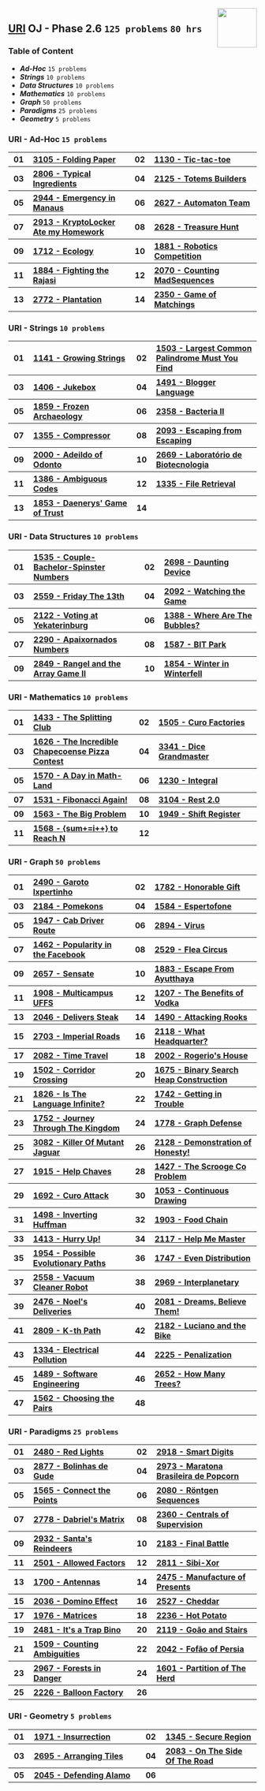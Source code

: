 <img align="right" width="80" src="https://github.com/cs-MohamedAyman/Problem-Solving-Training/blob/master/online-judges-logos/uri.jpg">

## [URI](https://www.beecrowd.com.br/judge/en/categories/) OJ - Phase 2.6 `125 problems` `80 hrs`

### Table of Content

- ***Ad-Hoc***            `15 problems`
- ***Strings***           `10 problems`
- ***Data Structures***   `10 problems`
- ***Mathematics***       `10 problems`
- ***Graph***             `50 problems`
- ***Paradigms***         `25 problems`
- ***Geometry***          `5 problems`

### URI - Ad-Hoc `15 problems`

<table>
    <tbody>
        <tr>
            <th align="center" width="50px">01</th><th align="left" width="550px"><a href="https://www.beecrowd.com.br/judge/en/problems/view/3105">3105 - Folding Paper</a></th>
            <th align="center" width="50px">02</th><th align="left" width="550px"><a href="https://www.beecrowd.com.br/judge/en/problems/view/1130">1130 - Tic-tac-toe</a></th>
        </tr>
        <tr>
            <th align="center" width="50px">03</th><th align="left" width="550px"><a href="https://www.beecrowd.com.br/judge/en/problems/view/2806">2806 - Typical Ingredients</a></th>
            <th align="center" width="50px">04</th><th align="left" width="550px"><a href="https://www.beecrowd.com.br/judge/en/problems/view/2125">2125 - Totems Builders</a></th>
        </tr>
        <tr>
            <th align="center" width="50px">05</th><th align="left" width="550px"><a href="https://www.beecrowd.com.br/judge/en/problems/view/2944">2944 - Emergency in Manaus</a></th>
            <th align="center" width="50px">06</th><th align="left" width="550px"><a href="https://www.beecrowd.com.br/judge/en/problems/view/2627">2627 - Automaton Team</a></th>
        </tr>
        <tr>
            <th align="center" width="50px">07</th><th align="left" width="550px"><a href="https://www.beecrowd.com.br/judge/en/problems/view/2913">2913 - KryptoLocker Ate my Homework</a></th>
            <th align="center" width="50px">08</th><th align="left" width="550px"><a href="https://www.beecrowd.com.br/judge/en/problems/view/2628">2628 - Treasure Hunt</a></th>
        </tr>
        <tr>
            <th align="center" width="50px">09</th><th align="left" width="550px"><a href="https://www.beecrowd.com.br/judge/en/problems/view/1712">1712 - Ecology</a></th>
            <th align="center" width="50px">10</th><th align="left" width="550px"><a href="https://www.beecrowd.com.br/judge/en/problems/view/1881">1881 - Robotics Competition</a></th>
        </tr>
        <tr>
            <th align="center" width="50px">11</th><th align="left" width="550px"><a href="https://www.beecrowd.com.br/judge/en/problems/view/1884">1884 - Fighting the Rajasi</a></th>
            <th align="center" width="50px">12</th><th align="left" width="550px"><a href="https://www.beecrowd.com.br/judge/en/problems/view/2070">2070 - Counting MadSequences</a></th>
        </tr>
        <tr>
            <th align="center" width="50px">13</th><th align="left" width="550px"><a href="https://www.beecrowd.com.br/judge/en/problems/view/2772">2772 - Plantation</a></th>
            <th align="center" width="50px">14</th><th align="left" width="550px"><a href="https://www.beecrowd.com.br/judge/en/problems/view/2350">2350 - Game of Matchings</a></th>
        </tr>
    </tbody>
</table>

### URI - Strings `10 problems`

<table>
    <tbody>
        <tr>
            <th align="center" width="50px">01</th><th align="left" width="550px"><a href="https://www.beecrowd.com.br/judge/en/problems/view/1141">1141 - Growing Strings</a></th>
            <th align="center" width="50px">02</th><th align="left" width="550px"><a href="https://www.beecrowd.com.br/judge/en/problems/view/1503">1503 - Largest Common Palindrome Must You Find</a></th>
        </tr>
        <tr>
            <th align="center" width="50px">03</th><th align="left" width="550px"><a href="https://www.beecrowd.com.br/judge/en/problems/view/1406">1406 - Jukebox</a></th>
            <th align="center" width="50px">04</th><th align="left" width="550px"><a href="https://www.beecrowd.com.br/judge/en/problems/view/1491">1491 - Blogger Language</a></th>
        </tr>
        <tr>
            <th align="center" width="50px">05</th><th align="left" width="550px"><a href="https://www.beecrowd.com.br/judge/en/problems/view/1859">1859 - Frozen Archaeology</a></th>
            <th align="center" width="50px">06</th><th align="left" width="550px"><a href="https://www.beecrowd.com.br/judge/en/problems/view/2358">2358 - Bacteria II</a></th>
        </tr>
        <tr>
            <th align="center" width="50px">07</th><th align="left" width="550px"><a href="https://www.beecrowd.com.br/judge/en/problems/view/1355">1355 - Compressor</a></th>
            <th align="center" width="50px">08</th><th align="left" width="550px"><a href="https://www.beecrowd.com.br/judge/en/problems/view/2093">2093 - Escaping from Escaping</a></th>
        </tr>
        <tr>
            <th align="center" width="50px">09</th><th align="left" width="550px"><a href="https://www.beecrowd.com.br/judge/en/problems/view/2000">2000 - Adeildo of Odonto</a></th>
            <th align="center" width="50px">10</th><th align="left" width="550px"><a href="https://www.beecrowd.com.br/judge/en/problems/view/2669">2669 - Laboratório de Biotecnologia</a></th>
        </tr>
        <tr>
            <th align="center" width="50px">11</th><th align="left" width="550px"><a href="https://www.beecrowd.com.br/judge/en/problems/view/1386">1386 - Ambiguous Codes</a></th>
            <th align="center" width="50px">12</th><th align="left" width="550px"><a href="https://www.beecrowd.com.br/judge/en/problems/view/1335">1335 - File Retrieval</a></th>
        </tr>
        <tr>
            <th align="center" width="50px">13</th><th align="left" width="550px"><a href="https://www.beecrowd.com.br/judge/en/problems/view/1853">1853 - Daenerys' Game of Trust</a></th>
            <th align="center" width="50px">14</th><th align="left" width="550px"><a href=""></a></th>
        </tr>
    </tbody>
</table>

### URI - Data Structures `10 problems`

<table>
    <tbody>
        <tr>
            <th align="center" width="50px">01</th><th align="left" width="550px"><a href="https://www.beecrowd.com.br/judge/en/problems/view/1535">1535 - Couple-Bachelor-Spinster Numbers</a></th>
            <th align="center" width="50px">02</th><th align="left" width="550px"><a href="https://www.beecrowd.com.br/judge/en/problems/view/2698">2698 - Daunting Device</a></th>
        </tr>
        <tr>
            <th align="center" width="50px">03</th><th align="left" width="550px"><a href="https://www.beecrowd.com.br/judge/en/problems/view/2559">2559 - Friday The 13th</a></th>
            <th align="center" width="50px">04</th><th align="left" width="550px"><a href="https://www.beecrowd.com.br/judge/en/problems/view/2092">2092 - Watching the Game</a></th>
        </tr>
        <tr>
            <th align="center" width="50px">05</th><th align="left" width="550px"><a href="https://www.beecrowd.com.br/judge/en/problems/view/2122">2122 - Voting at Yekaterinburg</a></th>
            <th align="center" width="50px">06</th><th align="left" width="550px"><a href="https://www.beecrowd.com.br/judge/en/problems/view/1388">1388 - Where Are The Bubbles?</a></th>
        </tr>
        <tr>
            <th align="center" width="50px">07</th><th align="left" width="550px"><a href="https://www.beecrowd.com.br/judge/en/problems/view/2290">2290 - Apaixornados Numbers</a></th>
            <th align="center" width="50px">08</th><th align="left" width="550px"><a href="https://www.beecrowd.com.br/judge/en/problems/view/1587">1587 - BIT Park</a></th>
        </tr>
        <tr>
            <th align="center" width="50px">09</th><th align="left" width="550px"><a href="https://www.beecrowd.com.br/judge/en/problems/view/2849">2849 - Rangel and the Array Game II</a></th>
            <th align="center" width="50px">10</th><th align="left" width="550px"><a href="https://www.beecrowd.com.br/judge/en/problems/view/1854">1854 - Winter in Winterfell</a></th>
        </tr>
    </tbody>
</table>

### URI - Mathematics `10 problems`

<table>
    <tbody>
        <tr>
            <th align="center" width="50px">01</th><th align="left" width="550px"><a href="https://www.beecrowd.com.br/judge/en/problems/view/1433">1433 - The Splitting Club</a></th>
            <th align="center" width="50px">02</th><th align="left" width="550px"><a href="https://www.beecrowd.com.br/judge/en/problems/view/1505">1505 - Curo Factories</a></th>
        </tr>
        <tr>
            <th align="center" width="50px">03</th><th align="left" width="550px"><a href="https://www.beecrowd.com.br/judge/en/problems/view/1626">1626 - The Incredible Chapecoense Pizza Contest</a></th>
            <th align="center" width="50px">04</th><th align="left" width="550px"><a href="https://www.beecrowd.com.br/judge/en/problems/view/3341">3341 - Dice Grandmaster</a></th>
        </tr>
        <tr>
            <th align="center" width="50px">05</th><th align="left" width="550px"><a href="https://www.beecrowd.com.br/judge/en/problems/view/1570">1570 - A Day in Math-Land</a></th>
            <th align="center" width="50px">06</th><th align="left" width="550px"><a href="https://www.beecrowd.com.br/judge/en/problems/view/1230">1230 - Integral</a></th>
        </tr>
        <tr>
            <th align="center" width="50px">07</th><th align="left" width="550px"><a href="https://www.beecrowd.com.br/judge/en/problems/view/1531">1531 - Fibonacci Again!</a></th>
            <th align="center" width="50px">08</th><th align="left" width="550px"><a href="https://www.beecrowd.com.br/judge/en/problems/view/3104">3104 - Rest 2.0</a></th>
        </tr>
        <tr>
            <th align="center" width="50px">09</th><th align="left" width="550px"><a href="https://www.beecrowd.com.br/judge/en/problems/view/1563">1563 - The Big Problem</a></th>
            <th align="center" width="50px">10</th><th align="left" width="550px"><a href="https://www.beecrowd.com.br/judge/en/problems/view/1949">1949 - Shift Register</a></th>
        </tr>
        <tr>
            <th align="center" width="50px">11</th><th align="left" width="550px"><a href="https://www.beecrowd.com.br/judge/en/problems/view/1568">1568 - {sum+=i++} to Reach N</a></th>
            <th align="center" width="50px">12</th><th align="left" width="550px"><a href=""></a></th>
        </tr>
    </tbody>
</table>

### URI - Graph `50 problems`

<table>
    <tbody>
        <tr>
            <th align="center" width="50px">01</th><th align="left" width="550px"><a href="https://www.beecrowd.com.br/judge/en/problems/view/2490">2490 - Garoto Ixpertinho</a></th>
            <th align="center" width="50px">02</th><th align="left" width="550px"><a href="https://www.beecrowd.com.br/judge/en/problems/view/1782">1782 - Honorable Gift</a></th>
        </tr>
        <tr>
            <th align="center" width="50px">03</th><th align="left" width="550px"><a href="https://www.beecrowd.com.br/judge/en/problems/view/2184">2184 - Pomekons</a></th>
            <th align="center" width="50px">04</th><th align="left" width="550px"><a href="https://www.beecrowd.com.br/judge/en/problems/view/1584">1584 - Espertofone</a></th>
        </tr>
        <tr>
            <th align="center" width="50px">05</th><th align="left" width="550px"><a href="https://www.beecrowd.com.br/judge/en/problems/view/1947">1947 - Cab Driver Route</a></th>
            <th align="center" width="50px">06</th><th align="left" width="550px"><a href="https://www.beecrowd.com.br/judge/en/problems/view/2894">2894 - Virus</a></th>
        </tr>
        <tr>
            <th align="center" width="50px">07</th><th align="left" width="550px"><a href="https://www.beecrowd.com.br/judge/en/problems/view/1462">1462 - Popularity in the Facebook</a></th>
            <th align="center" width="50px">08</th><th align="left" width="550px"><a href="https://www.beecrowd.com.br/judge/en/problems/view/2529">2529 - Flea Circus</a></th>
        </tr>
        <tr>
            <th align="center" width="50px">09</th><th align="left" width="550px"><a href="https://www.beecrowd.com.br/judge/en/problems/view/2657">2657 - Sensate</a></th>
            <th align="center" width="50px">10</th><th align="left" width="550px"><a href="https://www.beecrowd.com.br/judge/en/problems/view/1883">1883 - Escape From Ayutthaya</a></th>
        </tr>
        <tr>
            <th align="center" width="50px">11</th><th align="left" width="550px"><a href="https://www.beecrowd.com.br/judge/en/problems/view/1908">1908 - Multicampus UFFS</a></th>
            <th align="center" width="50px">12</th><th align="left" width="550px"><a href="https://www.beecrowd.com.br/judge/en/problems/view/1207">1207 - The Benefits of Vodka</a></th>
        </tr>
        <tr>
            <th align="center" width="50px">13</th><th align="left" width="550px"><a href="https://www.beecrowd.com.br/judge/en/problems/view/2046">2046 - Delivers Steak</a></th>
            <th align="center" width="50px">14</th><th align="left" width="550px"><a href="https://www.beecrowd.com.br/judge/en/problems/view/1490">1490 - Attacking Rooks</a></th>
        </tr>
        <tr>
            <th align="center" width="50px">15</th><th align="left" width="550px"><a href="https://www.beecrowd.com.br/judge/en/problems/view/2703">2703 - Imperial Roads</a></th>
            <th align="center" width="50px">16</th><th align="left" width="550px"><a href="https://www.beecrowd.com.br/judge/en/problems/view/2118">2118 - What Headquarter?</a></th>
        </tr>
        <tr>
            <th align="center" width="50px">17</th><th align="left" width="550px"><a href="https://www.beecrowd.com.br/judge/en/problems/view/2082">2082 - Time Travel</a></th>
            <th align="center" width="50px">18</th><th align="left" width="550px"><a href="https://www.beecrowd.com.br/judge/en/problems/view/2002">2002 - Rogerio's House</a></th>
        </tr>
        <tr>
            <th align="center" width="50px">19</th><th align="left" width="550px"><a href="https://www.beecrowd.com.br/judge/en/problems/view/1502">1502 - Corridor Crossing</a></th>
            <th align="center" width="50px">20</th><th align="left" width="550px"><a href="https://www.beecrowd.com.br/judge/en/problems/view/1675">1675 - Binary Search Heap Construction</a></th>
        </tr>
        <tr>
            <th align="center" width="50px">21</th><th align="left" width="550px"><a href="https://www.beecrowd.com.br/judge/en/problems/view/1826">1826 - Is The Language Infinite?</a></th>
            <th align="center" width="50px">22</th><th align="left" width="550px"><a href="https://www.beecrowd.com.br/judge/en/problems/view/1742">1742 - Getting in Trouble</a></th>
        </tr>
        <tr>
            <th align="center" width="50px">23</th><th align="left" width="550px"><a href="https://www.beecrowd.com.br/judge/en/problems/view/1752">1752 - Journey Through The Kingdom</a></th>
            <th align="center" width="50px">24</th><th align="left" width="550px"><a href="https://www.beecrowd.com.br/judge/en/problems/view/1778">1778 - Graph Defense</a></th>
        </tr>
        <tr>
            <th align="center" width="50px">25</th><th align="left" width="550px"><a href="https://www.beecrowd.com.br/judge/en/problems/view/3082">3082 - Killer Of Mutant Jaguar</a></th>
            <th align="center" width="50px">26</th><th align="left" width="550px"><a href="https://www.beecrowd.com.br/judge/en/problems/view/2128">2128 - Demonstration of Honesty!</a></th>
        </tr>
        <tr>
            <th align="center" width="50px">27</th><th align="left" width="550px"><a href="https://www.beecrowd.com.br/judge/en/problems/view/1915">1915 - Help Chaves</a></th>
            <th align="center" width="50px">28</th><th align="left" width="550px"><a href="https://www.beecrowd.com.br/judge/en/problems/view/1427">1427 - The Scrooge Co Problem</a></th>
        </tr>
        <tr>
            <th align="center" width="50px">29</th><th align="left" width="550px"><a href="https://www.beecrowd.com.br/judge/en/problems/view/1692">1692 - Curo Attack</a></th>
            <th align="center" width="50px">30</th><th align="left" width="550px"><a href="https://www.beecrowd.com.br/judge/en/problems/view/1053">1053 - Continuous Drawing</a></th>
        </tr>
        <tr>
            <th align="center" width="50px">31</th><th align="left" width="550px"><a href="https://www.beecrowd.com.br/judge/en/problems/view/1498">1498 - Inverting Huffman</a></th>
            <th align="center" width="50px">32</th><th align="left" width="550px"><a href="https://www.beecrowd.com.br/judge/en/problems/view/1903">1903 - Food Chain</a></th>
        </tr>
        <tr>
            <th align="center" width="50px">33</th><th align="left" width="550px"><a href="https://www.beecrowd.com.br/judge/en/problems/view/1413">1413 - Hurry Up!</a></th>
            <th align="center" width="50px">34</th><th align="left" width="550px"><a href="https://www.beecrowd.com.br/judge/en/problems/view/2117">2117 - Help Me Master</a></th>
        </tr>
        <tr>
            <th align="center" width="50px">35</th><th align="left" width="550px"><a href="https://www.beecrowd.com.br/judge/en/problems/view/1954">1954 - Possible Evolutionary Paths</a></th>
            <th align="center" width="50px">36</th><th align="left" width="550px"><a href="https://www.beecrowd.com.br/judge/en/problems/view/1747">1747 - Even Distribution</a></th>
        </tr>
        <tr>
            <th align="center" width="50px">37</th><th align="left" width="550px"><a href="https://www.beecrowd.com.br/judge/en/problems/view/2558">2558 - Vacuum Cleaner Robot</a></th>
            <th align="center" width="50px">38</th><th align="left" width="550px"><a href="https://www.beecrowd.com.br/judge/en/problems/view/2969">2969 - Interplanetary</a></th>
        </tr>
        <tr>
            <th align="center" width="50px">39</th><th align="left" width="550px"><a href="https://www.beecrowd.com.br/judge/en/problems/view/2476">2476 - Noel's Deliveries</a></th>
            <th align="center" width="50px">40</th><th align="left" width="550px"><a href="https://www.beecrowd.com.br/judge/en/problems/view/2081">2081 - Dreams, Believe Them!</a></th>
        </tr>
        <tr>
            <th align="center" width="50px">41</th><th align="left" width="550px"><a href="https://www.beecrowd.com.br/judge/en/problems/view/2809">2809 - K-th Path</a></th>
            <th align="center" width="50px">42</th><th align="left" width="550px"><a href="https://www.beecrowd.com.br/judge/en/problems/view/2182">2182 - Luciano and the Bike</a></th>
        </tr>
        <tr>
            <th align="center" width="50px">43</th><th align="left" width="550px"><a href="https://www.beecrowd.com.br/judge/en/problems/view/1334">1334 - Electrical Pollution</a></th>
            <th align="center" width="50px">44</th><th align="left" width="550px"><a href="https://www.beecrowd.com.br/judge/en/problems/view/2225">2225 - Penalization</a></th>
        </tr>
        <tr>
            <th align="center" width="50px">45</th><th align="left" width="550px"><a href="https://www.beecrowd.com.br/judge/en/problems/view/1489">1489 - Software Engineering</a></th>
            <th align="center" width="50px">46</th><th align="left" width="550px"><a href="https://www.beecrowd.com.br/judge/en/problems/view/2652">2652 - How Many Trees?</a></th>
        </tr>
        <tr>
            <th align="center" width="50px">47</th><th align="left" width="550px"><a href="https://www.beecrowd.com.br/judge/en/problems/view/1562">1562 - Choosing the Pairs</a></th>
            <th align="center" width="50px">48</th><th align="left" width="550px"><a href=""></a></th>
        </tr>
    </tbody>
</table>

### URI - Paradigms `25 problems`

<table>
    <tbody>
        <tr>
            <th align="center" width="50px">01</th><th align="left" width="550px"><a href="https://www.beecrowd.com.br/judge/en/problems/view/2480">2480 - Red Lights</a></th>
            <th align="center" width="50px">02</th><th align="left" width="550px"><a href="https://www.beecrowd.com.br/judge/en/problems/view/2918">2918 - Smart Digits</a></th>
        </tr>
        <tr>
            <th align="center" width="50px">03</th><th align="left" width="550px"><a href="https://www.beecrowd.com.br/judge/en/problems/view/2877">2877 - Bolinhas de Gude</a></th>
            <th align="center" width="50px">04</th><th align="left" width="550px"><a href="https://www.beecrowd.com.br/judge/en/problems/view/2973">2973 - Maratona Brasileira de Popcorn</a></th>
        </tr>
        <tr>
            <th align="center" width="50px">05</th><th align="left" width="550px"><a href="https://www.beecrowd.com.br/judge/en/problems/view/1565">1565 - Connect the Points</a></th>
            <th align="center" width="50px">06</th><th align="left" width="550px"><a href="https://www.beecrowd.com.br/judge/en/problems/view/2080">2080 - Röntgen Sequences</a></th>
        </tr>
        <tr>
            <th align="center" width="50px">07</th><th align="left" width="550px"><a href="https://www.beecrowd.com.br/judge/en/problems/view/2778">2778 - Dabriel's Matrix</a></th>
            <th align="center" width="50px">08</th><th align="left" width="550px"><a href="https://www.beecrowd.com.br/judge/en/problems/view/2360">2360 - Centrals of Supervision</a></th>
        </tr>
        <tr>
            <th align="center" width="50px">09</th><th align="left" width="550px"><a href="https://www.beecrowd.com.br/judge/en/problems/view/2932">2932 - Santa's Reindeers</a></th>
            <th align="center" width="50px">10</th><th align="left" width="550px"><a href="https://www.beecrowd.com.br/judge/en/problems/view/2183">2183 - Final Battle</a></th>
        </tr>
        <tr>
            <th align="center" width="50px">11</th><th align="left" width="550px"><a href="https://www.beecrowd.com.br/judge/en/problems/view/2501">2501 - Allowed Factors</a></th>
            <th align="center" width="50px">12</th><th align="left" width="550px"><a href="https://www.beecrowd.com.br/judge/en/problems/view/2811">2811 - Sibi-Xor</a></th>
        </tr>
        <tr>
            <th align="center" width="50px">13</th><th align="left" width="550px"><a href="https://www.beecrowd.com.br/judge/en/problems/view/1700">1700 - Antennas</a></th>
            <th align="center" width="50px">14</th><th align="left" width="550px"><a href="https://www.beecrowd.com.br/judge/en/problems/view/2475">2475 - Manufacture of Presents</a></th>
        </tr>
        <tr>
            <th align="center" width="50px">15</th><th align="left" width="550px"><a href="https://www.beecrowd.com.br/judge/en/problems/view/2036">2036 - Domino Effect</a></th>
            <th align="center" width="50px">16</th><th align="left" width="550px"><a href="https://www.beecrowd.com.br/judge/en/problems/view/2527">2527 - Cheddar</a></th>
        </tr>
        <tr>
            <th align="center" width="50px">17</th><th align="left" width="550px"><a href="https://www.beecrowd.com.br/judge/en/problems/view/1976">1976 - Matrices</a></th>
            <th align="center" width="50px">18</th><th align="left" width="550px"><a href="https://www.beecrowd.com.br/judge/en/problems/view/2236">2236 - Hot Potato</a></th>
        </tr>
        <tr>
            <th align="center" width="50px">19</th><th align="left" width="550px"><a href="https://www.beecrowd.com.br/judge/en/problems/view/2481">2481 - It's a Trap Bino</a></th>
            <th align="center" width="50px">20</th><th align="left" width="550px"><a href="https://www.beecrowd.com.br/judge/en/problems/view/2119">2119 - Goão and Stairs</a></th>
        </tr>
        <tr>
            <th align="center" width="50px">21</th><th align="left" width="550px"><a href="https://www.beecrowd.com.br/judge/en/problems/view/1509">1509 - Counting Ambiguities</a></th>
            <th align="center" width="50px">22</th><th align="left" width="550px"><a href="https://www.beecrowd.com.br/judge/en/problems/view/2042">2042 - Fofão of Persia</a></th>
        </tr>
        <tr>
            <th align="center" width="50px">23</th><th align="left" width="550px"><a href="https://www.beecrowd.com.br/judge/en/problems/view/2967">2967 - Forests in Danger</a></th>
            <th align="center" width="50px">24</th><th align="left" width="550px"><a href="https://www.beecrowd.com.br/judge/en/problems/view/1601">1601 - Partition of The Herd</a></th>
        </tr>
        <tr>
            <th align="center" width="50px">25</th><th align="left" width="550px"><a href="https://www.beecrowd.com.br/judge/en/problems/view/2226">2226 - Balloon Factory</a></th>
            <th align="center" width="50px">26</th><th align="left" width="550px"><a href=""></a></th>
        </tr>
    </tbody>
</table>

### URI - Geometry `5 problems`

<table>
    <tbody>
        <tr>
            <th align="center" width="50px">01</th><th align="left" width="550px"><a href="https://www.beecrowd.com.br/judge/en/problems/view/1971">1971 - Insurrection</a></th>
            <th align="center" width="50px">02</th><th align="left" width="550px"><a href="https://www.beecrowd.com.br/judge/en/problems/view/1345">1345 - Secure Region</a></th>
        </tr>
        <tr>
            <th align="center" width="50px">03</th><th align="left" width="550px"><a href="https://www.beecrowd.com.br/judge/en/problems/view/2695">2695 - Arranging Tiles</a></th>
            <th align="center" width="50px">04</th><th align="left" width="550px"><a href="https://www.beecrowd.com.br/judge/en/problems/view/2083">2083 - On The Side Of The Road</a></th>
        </tr>
        <tr>
            <th align="center" width="50px">05</th><th align="left" width="550px"><a href="https://www.beecrowd.com.br/judge/en/problems/view/2045">2045 - Defending Alamo</a></th>
            <th align="center" width="50px">06</th><th align="left" width="550px"><a href=""></a></th>
        </tr>
    </tbody>
</table>
